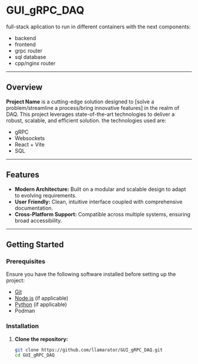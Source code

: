 # GUI_gRPC_DAQ

full-stack aplication to run in different containers with the next components:
- backend
- frontend
- grpc router
- sql database
- cpp/nginx router

---

## Overview

**Project Name** is a cutting-edge solution designed to [solve a problem/streamline a process/bring innovative features] in the realm of DAQ. This project leverages state-of-the-art technologies to deliver a robust, scalable, and efficient solution. the technologies used are:
- gRPC
- Websockets
- React + Vite
- SQL

---

## Features

- **Modern Architecture:** Built on a modular and scalable design to adapt to evolving requirements.
- **User Friendly:** Clean, intuitive interface coupled with comprehensive documentation.
- **Cross-Platform Support:** Compatible across multiple systems, ensuring broad accessibility.

---

## Getting Started

### Prerequisites

Ensure you have the following software installed before setting up the project:

- [Git](https://git-scm.com/)
- [Node.js](https://nodejs.org/en/) (if applicable)
- [Python](https://www.python.org/) (if applicable)
- Podman

### Installation

1. **Clone the repository:**

   ```bash
   git clone https://github.com/llamarator/GUI_gRPC_DAQ.git
   cd GUI_gRPC_DAQ
